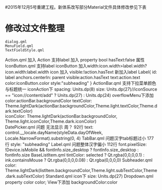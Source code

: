 #2015年12月5号重建工程。新体系改写部分Material文件具体修改参见下表
# 修改过文件整理  
	dialog.qml
	MenuField.qml  
	TextFieldStyle.qml
Action.qml 加入 Action 支持label
	加入 property bool hasText:false 属性
IconButton.qml 支持label
	iconButton 加入width:icon.width>label.width? icon.width:label.width
	icon 加入 visible:!action.hasText
	新加入label
     Label{
	id: label
	anchors.centerIn: parent
	visible:action.hasText
	text:action.text
	color:iconButton.color
	style:"subheading"
       }
ActionBar.qml 支持下拉菜单颜色与标题统一	
	iconAction下
	spacing: Units.dp(8)
 	size: Units.dp(27)//iconSource == "icon://content/add" ? Units.dp(27) : Units.dp(24)
	overflowMenu下添加
	color:actionBar.backgroundColor
        textColor: Theme.lightDark(actionBar.backgroundColor,Theme.light.textColor,Theme.dark.textColor)	
	iconColor: Theme.lightDark(actionBar.backgroundColor, Theme.light.iconColor,Theme.dark.iconColor)	
DatePicker.qml 问题 无法显示 周？ 
	92行
	text: control.__locale.dayName(styleData.dayOfWeek, Locale.NarrowFormat).substring(0, 4)
TabBar.qml   问题汉字tab标题过小
	177行
	style: "subheading"
Label.qml   问题整体汉字偏小 
	112行
	 font.pixelSize: !Device.isMobile && fontInfo.size_desktop 
            ? fontInfo.size_desktop : fontInfo.size
BaseListItem.qml
	tintColor: selected
               ? Qt.rgba(0,0,0,0.1)
               : ink.containsMouse ? Qt.rgba(0,0,0,0.08) : Qt.rgba(0,0,0,0)
Subheader.qml
	color: Theme.lightDark(listItem.backgroundColor,Theme.light.subTextColor,Theme.dark.subTextColor)
Standard.qml
	icon下
	size: Units.dp(27)
Dropdown.qml
	property color color;
	View下添加
	backgroundColor:color
